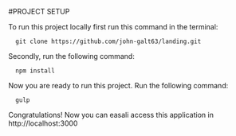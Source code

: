 #PROJECT SETUP

To run this project locally first run this command in the terminal: 

```angular2html
  git clone https://github.com/john-galt63/landing.git
```

Secondly, run the following command:

```angular2html
  npm install
```

Now you are ready to run this project. Run the following command:
```angular2html
  gulp
```

Congratulations! Now you can easali access this application in http://localhost:3000

